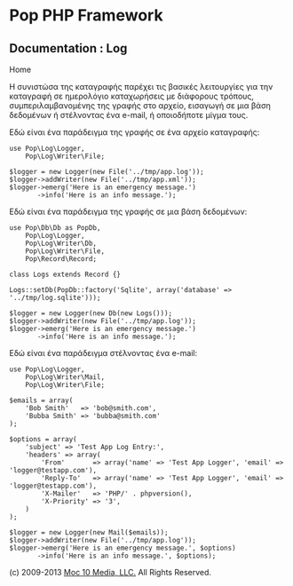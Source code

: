 Pop PHP Framework
=================

Documentation : Log
-------------------

Home

Η συνιστώσα της καταγραφής παρέχει τις βασικές λειτουργίες για την
καταγραφή σε ημερολόγιο καταχωρήσεις με διάφορους τρόπους,
συμπεριλαμβανομένης της γραφής στο αρχείο, εισαγωγή σε μια βάση
δεδομένων ή στέλνοντας ένα e-mail, ή οποιοδήποτε μίγμα τους.

Εδώ είναι ένα παράδειγμα της γραφής σε ένα αρχείο καταγραφής:

    use Pop\Log\Logger,
        Pop\Log\Writer\File;

    $logger = new Logger(new File('../tmp/app.log'));
    $logger->addWriter(new File('../tmp/app.xml'));
    $logger->emerg('Here is an emergency message.')
           ->info('Here is an info message.');

Εδώ είναι ένα παράδειγμα της γραφής σε μια βάση δεδομένων:

    use Pop\Db\Db as PopDb,
        Pop\Log\Logger,
        Pop\Log\Writer\Db,
        Pop\Log\Writer\File,
        Pop\Record\Record;

    class Logs extends Record {}

    Logs::setDb(PopDb::factory('Sqlite', array('database' => '../tmp/log.sqlite')));

    $logger = new Logger(new Db(new Logs()));
    $logger->addWriter(new File('../tmp/app.log'));
    $logger->emerg('Here is an emergency message.')
           ->info('Here is an info message.');

Εδώ είναι ένα παράδειγμα στέλνοντας ένα e-mail:

    use Pop\Log\Logger,
        Pop\Log\Writer\Mail,
        Pop\Log\Writer\File;

    $emails = array(
        'Bob Smith'   => 'bob@smith.com',
        'Bubba Smith' => 'bubba@smith.com'
    );

    $options = array(
        'subject' => 'Test App Log Entry:',
        'headers' => array(
            'From'       => array('name' => 'Test App Logger', 'email' => 'logger@testapp.com'),
            'Reply-To'   => array('name' => 'Test App Logger', 'email' => 'logger@testapp.com'),
            'X-Mailer'   => 'PHP/' . phpversion(),
            'X-Priority' => '3',
        )
    );

    $logger = new Logger(new Mail($emails));
    $logger->addWriter(new File('../tmp/app.log'));
    $logger->emerg('Here is an emergency message.', $options)
           ->info('Here is an info message.', $options);

\(c) 2009-2013 [Moc 10 Media, LLC.](http://www.moc10media.com) All
Rights Reserved.
